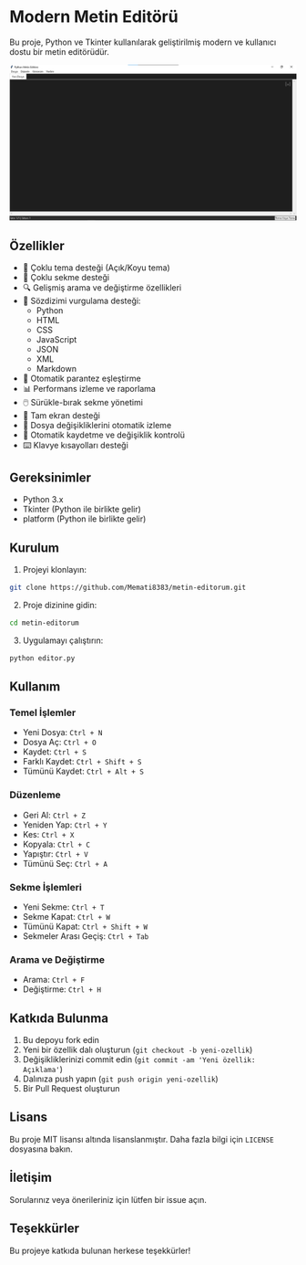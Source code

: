 # Modern Metin Editörü

Bu proje, Python ve Tkinter kullanılarak geliştirilmiş modern ve kullanıcı dostu bir metin editörüdür.

![Metin Editörü Ekran Görüntüsü](saves/screenshot.png)

## Özellikler

- 🎨 Çoklu tema desteği (Açık/Koyu tema)
- 📑 Çoklu sekme desteği
- 🔍 Gelişmiş arama ve değiştirme özellikleri
- 📝 Sözdizimi vurgulama desteği:
  - Python
  - HTML
  - CSS
  - JavaScript
  - JSON
  - XML
  - Markdown
- 🎯 Otomatik parantez eşleştirme
- 📊 Performans izleme ve raporlama
- 🖱️ Sürükle-bırak sekme yönetimi
- 📱 Tam ekran desteği
- 🔄 Dosya değişikliklerini otomatik izleme
- 💾 Otomatik kaydetme ve değişiklik kontrolü
- ⌨️ Klavye kısayolları desteği

## Gereksinimler

- Python 3.x
- Tkinter (Python ile birlikte gelir)
- platform (Python ile birlikte gelir)

## Kurulum

1. Projeyi klonlayın:
```bash
git clone https://github.com/Memati8383/metin-editorum.git
```

2. Proje dizinine gidin:
```bash
cd metin-editorum
```

3. Uygulamayı çalıştırın:
```bash
python editor.py
```

## Kullanım

### Temel İşlemler
- Yeni Dosya: `Ctrl + N`
- Dosya Aç: `Ctrl + O`
- Kaydet: `Ctrl + S`
- Farklı Kaydet: `Ctrl + Shift + S`
- Tümünü Kaydet: `Ctrl + Alt + S`

### Düzenleme
- Geri Al: `Ctrl + Z`
- Yeniden Yap: `Ctrl + Y`
- Kes: `Ctrl + X`
- Kopyala: `Ctrl + C`
- Yapıştır: `Ctrl + V`
- Tümünü Seç: `Ctrl + A`

### Sekme İşlemleri
- Yeni Sekme: `Ctrl + T`
- Sekme Kapat: `Ctrl + W`
- Tümünü Kapat: `Ctrl + Shift + W`
- Sekmeler Arası Geçiş: `Ctrl + Tab`

### Arama ve Değiştirme
- Arama: `Ctrl + F`
- Değiştirme: `Ctrl + H`

## Katkıda Bulunma

1. Bu depoyu fork edin
2. Yeni bir özellik dalı oluşturun (`git checkout -b yeni-ozellik`)
3. Değişikliklerinizi commit edin (`git commit -am 'Yeni özellik: Açıklama'`)
4. Dalınıza push yapın (`git push origin yeni-ozellik`)
5. Bir Pull Request oluşturun

## Lisans

Bu proje MIT lisansı altında lisanslanmıştır. Daha fazla bilgi için `LICENSE` dosyasına bakın.

## İletişim

Sorularınız veya önerileriniz için lütfen bir issue açın.

## Teşekkürler

Bu projeye katkıda bulunan herkese teşekkürler! 
